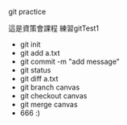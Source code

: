 git practice

這是資策會課程
練習gitTest1

- git init
- git add a.txt
- git commit -m "add message"
- git status
- git diff a.txt
- git branch canvas
- git checkout canvas
- git merge canvas
- 666 :)

